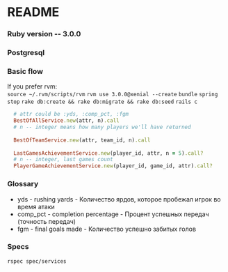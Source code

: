 # README

### Ruby version -- 3.0.0

### Postgresql

### Basic flow

If you prefer rvm:  
`source ~/.rvm/scripts/rvm`
`rvm use 3.0.0@xenial --create`
`bundle`
`spring stop`
`rake db:create && rake db:migrate && rake db:seed`
`rails c`

``` ruby
  # attr could be :yds, :comp_pct, :fgm
  BestOfAllService.new(attr, n).call
  # n -- integer means how many players we'll have returned
  
  BestOfTeamService.new(attr, team_id, n).call
  
  LastGamesAchievementService.new(player_id, attr, n = 5).call?
  # n -- integer, last games count
  PlayerGameAchievementService.new(player_id, game_id, attr).call?
```

### Glossary
* yds - rushing yards - Количество ярдов, которое пробежал игрок во время атаки  
* comp_pct - completion percentage - Процент успешных передач (точность передач)  
* fgm - final goals made - Количество успешно забитых голов  

### Specs

`rspec spec/services`